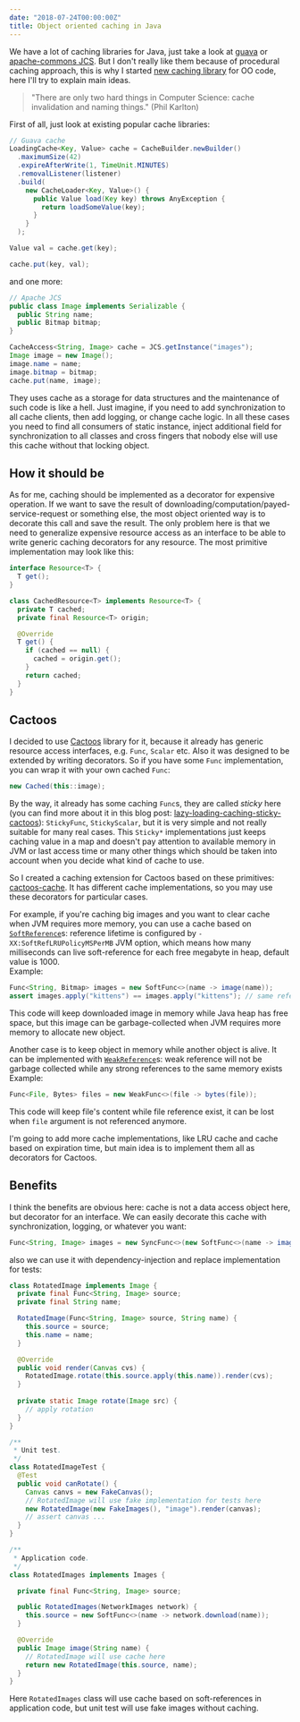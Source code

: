 ```yaml
---
date: "2018-07-24T00:00:00Z"
title: Object oriented caching in Java
---
```


We have a lot of caching libraries for Java,
just take a look at [guava](https://github.com/google/guava) or
[apache-commons JCS](https://commons.apache.org/proper/commons-jcs/). But I don't really like
them because of procedural caching approach, this is why I started
[new caching library](https://github.com/g4s8/cactoos-cache)
for OO code, here I'll try to explain main ideas.

> "There are only two hard things in Computer Science: cache invalidation and naming things." (Phil Karlton)

First of all, just look at existing popular cache libraries:
```java
// Guava cache
LoadingCache<Key, Value> cache = CacheBuilder.newBuilder()
  .maximumSize(42)
  .expireAfterWrite(1, TimeUnit.MINUTES)
  .removalListener(listener)
  .build(
    new CacheLoader<Key, Value>() {
      public Value load(Key key) throws AnyException {
        return loadSomeValue(key);
      }
    }
  );

Value val = cache.get(key);

cache.put(key, val);
```
and one more:
```java
// Apache JCS
public class Image implements Serializable {
  public String name;
  public Bitmap bitmap;
}

CacheAccess<String, Image> cache = JCS.getInstance("images");
Image image = new Image();
image.name = name;
image.bitmap = bitmap;
cache.put(name, image);
```
They uses cache as a storage for data structures and the maintenance of
such code is like a hell. Just imagine, if you need to add synchronization to all cache
clients, then add logging, or change cache logic. In all these cases you need to
find all consumers of static instance, inject additional field for synchronization to all
classes and cross fingers that nobody else will use this cache without that locking object.

## How it should be
As for me, caching should be implemented as a decorator for expensive operation.
If we want to save the result of downloading/computation/payed-service-request or
something else, the most object oriented way is to decorate this call and save the result.
The only problem here is that we need to generalize expensive resource access as
an interface to be able to write generic caching decorators for any resource.
The most primitive implementation may look like this:
```java
interface Resource<T> {
  T get();
}

class CachedResource<T> implements Resource<T> {
  private T cached;
  private final Resource<T> origin;

  @Override
  T get() {
    if (cached == null) {
      cached = origin.get();
    }
    return cached;
  }
}
```

## Cactoos
I decided to use [Cactoos](https://github.com/yegor256/cactoos) library for it, because
it already has generic resource access interfaces, e.g. `Func`, `Scalar` etc. Also it was
designed to be extended by writing decorators. So if you have some `Func` implementation, you can wrap it
with your own cached `Func`:
```java
new Cached(this::image);
```
By the way, it already has some caching `Func`s, they are called *sticky* here
(you can find more about it in this blog post:
[lazy-loading-caching-sticky-cactoos](https://www.yegor256.com/2017/10/17/lazy-loading-caching-sticky-cactoos.html)):
`StickyFunc`, `StickyScalar`, but it is very simple and not really suitable for many real cases.
This `Sticky*` implementations just keeps caching value in a map and doesn't pay attention to available
memory in JVM or last access time or many other things which should be taken into account when
you decide what kind of cache to use.

So I created a caching extension for Cactoos based on these primitives:
[cactoos-cache](https://github.com/g4s8/cactoos-cache).
It has different cache implementations, so you may use these decorators for particular cases.

For example, if you're caching big images and you want to clear cache when JVM requires
more memory, you can use a cache based on
[`SoftReference`](https://docs.oracle.com/javase/7/docs/api/java/lang/ref/SoftReference.html)s: reference lifetime is configured by `-XX:SoftRefLRUPolicyMSPerMB` JVM option, which means how many milliseconds
can live soft-reference for each free megabyte in heap, default value is 1000.<br/>
Example:
```java
Func<String, Bitmap> images = new SoftFunc<>(name -> image(name));
assert images.apply("kittens") == images.apply("kittens"); // same reference
```
This code will keep downloaded image in memory while Java heap has free space,
but this image can be garbage-collected when JVM requires more memory to allocate
new object.

Another case is to keep object in memory while another object is alive.
It can be implemented with
[`WeakReference`](https://docs.oracle.com/javase/7/docs/api/java/lang/ref/WeakReference.html)s:
weak reference will not be garbage collected while any strong references to the same memory exists<br/>
Example:
```java
Func<File, Bytes> files = new WeakFunc<>(file -> bytes(file));
```
This code will keep file's content while file reference exist,
it can be lost when `file` argument is not referenced anymore.

I'm going to add more cache implementations, like LRU cache and cache
based on expiration time, but main idea is to implement them all as
decorators for Cactoos.

## Benefits

I think the benefits are obvious here: cache is not a data access object here,
but decorator for an interface. We can easily decorate this cache with synchronization,
logging, or whatever you want:
```java
Func<String, Image> images = new SyncFunc<>(new SoftFunc<>(name -> image(name)));
```

also we can use it with dependency-injection and replace implementation for tests:
```java
class RotatedImage implements Image {
  private final Func<String, Image> source;
  private final String name;

  RotatedImage(Func<String, Image> source, String name) {
    this.source = source;
    this.name = name;
  }

  @Override
  public void render(Canvas cvs) {
    RotatedImage.rotate(this.source.apply(this.name)).render(cvs);
  }
  
  private static Image rotate(Image src) {
    // apply rotation
  }
}

/**
 * Unit test.
 */
class RotatedImageTest {
  @Test
  public void canRotate() {
    Canvas canvs = new FakeCanvas();
    // RotatedImage will use fake implementation for tests here
    new RotatedImage(new FakeImages(), "image").render(canvas);
    // assert canvas ...
  }
}

/**
 * Application code.
 */
class RotatedImages implements Images {

  private final Func<String, Image> source;

  public RotatedImages(NetworkImages network) {
    this.source = new SoftFunc<>(name -> network.download(name));
  }

  @Override
  public Image image(String name) {
    // RotatedImage will use cache here
    return new RotatedImage(this.source, name);
  }
}
```

Here `RotatedImages` class will use cache based on soft-references
in application code, but unit test will use fake images without caching.

